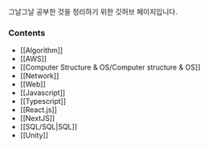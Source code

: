 
그날그날 공부한 것을 정리하기 위한 깃허브 페이지입니다.

### Contents
- [[Algorithm]]
- [[AWS]]
- [[Computer Structure & OS/Computer structure & OS]]
- [[Network]]
- [[Web]]
- [[Javascript]]
- [[Typescript]]
- [[React.js]]
- [[NextJS]]
- [[SQL/SQL|SQL]]
- [[Unity]]
